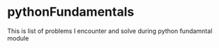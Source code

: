 # pythonFundamentals
This is list of problems I encounter and solve during python fundamntal module
